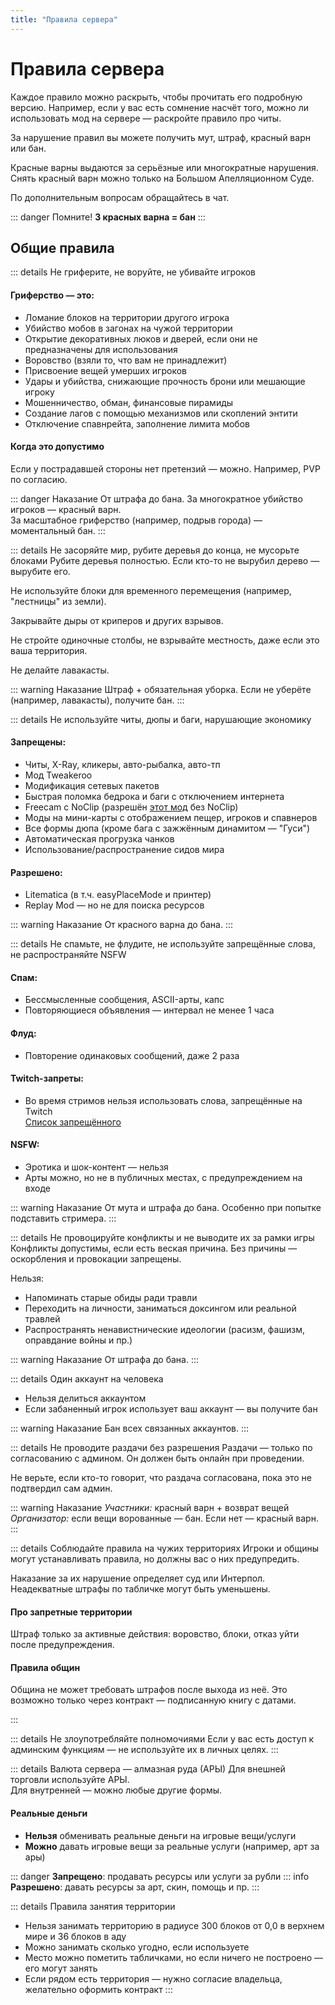 ```yaml
---
title: "Правила сервера"
---
```


# Правила сервера

Каждое правило можно раскрыть, чтобы прочитать его подробную версию. Например, если у вас есть сомнение насчёт того, можно ли использовать мод на сервере — раскройте правило про читы.

За нарушение правил вы можете получить мут, штраф, красный варн или бан.

Красные варны выдаются за серьёзные или многократные нарушения. Снять красный варн можно только на Большом Апелляционном Суде.

По дополнительным вопросам обращайтесь в чат.

::: danger Помните!
**3 красных варна = бан**
:::

## Общие правила

::: details Не гриферите, не воруйте, не убивайте игроков
#### Гриферство — это:
- Ломание блоков на территории другого игрока
- Убийство мобов в загонах на чужой территории
- Открытие декоративных люков и дверей, если они не предназначены для использования
- Воровство (взяли то, что вам не принадлежит)
- Присвоение вещей умерших игроков
- Удары и убийства, снижающие прочность брони или мешающие игроку
- Мошенничество, обман, финансовые пирамиды
- Создание лагов с помощью механизмов или скоплений энтити
- Отключение спавнрейта, заполнение лимита мобов

#### Когда это допустимо
Если у пострадавшей стороны нет претензий — можно. Например, PVP по согласию.

::: danger Наказание
От штрафа до бана. За многократное убийство игроков — красный варн.  
За масштабное гриферство (например, подрыв города) — моментальный бан.
:::

::: details Не засоряйте мир, рубите деревья до конца, не мусорьте блоками
Рубите деревья полностью. Если кто-то не вырубил дерево — вырубите его.

Не используйте блоки для временного перемещения (например, "лестницы" из земли).

Закрывайте дыры от криперов и других взрывов.

Не стройте одиночные столбы, не взрывайте местность, даже если это ваша территория.

Не делайте лавакасты.

::: warning Наказание
Штраф + обязательная уборка. Если не уберёте (например, лавакасты), получите бан.
:::

::: details Не используйте читы, дюпы и баги, нарушающие экономику
#### Запрещены:
- Читы, X-Ray, кликеры, авто-рыбалка, авто-тп
- Мод Tweakeroo
- Модификация сетевых пакетов
- Быстрая поломка бедрока и баги с отключением интернета
- Freecam с NoClip (разрешён [этот мод](https://modrinth.com/mod/freecam) без NoClip)
- Моды на мини-карты с отображением пещер, игроков и спавнеров
- Все формы дюпа (кроме бага с зажжённым динамитом — "Гуси")
- Автоматическая прогрузка чанков
- Использование/распространение сидов мира

#### Разрешено:
- Litematica (в т.ч. easyPlaceMode и принтер)
- Replay Mod — но не для поиска ресурсов

::: warning Наказание
От красного варна до бана.
:::

::: details Не спамьте, не флудите, не используйте запрещённые слова, не распространяйте NSFW
#### Спам:
- Бессмысленные сообщения, ASCII-арты, капс
- Повторяющиеся объявления — интервал не менее 1 часа

#### Флуд:
- Повторение одинаковых сообщений, даже 2 раза

#### Twitch-запреты:
- Во время стримов нельзя использовать слова, запрещённые на Twitch  
[Список запрещённого](https://digitaldrugs.notion.site/dd5df77c957a499b81635a6feefb8a5b?pvs=4)

#### NSFW:
- Эротика и шок-контент — нельзя
- Арты можно, но не в публичных местах, с предупреждением на входе

::: warning Наказание
От мута и штрафа до бана. Особенно при попытке подставить стримера.
:::

::: details Не провоцируйте конфликты и не выводите их за рамки игры
Конфликты допустимы, если есть веская причина. Без причины — оскорбления и провокации запрещены.

Нельзя:
- Напоминать старые обиды ради травли
- Переходить на личности, заниматься доксингом или реальной травлей
- Распространять ненавистнические идеологии (расизм, фашизм, оправдание войны и пр.)

::: warning Наказание
От штрафа до бана.
:::

::: details Один аккаунт на человека
- Нельзя делиться аккаунтом
- Если забаненный игрок использует ваш аккаунт — вы получите бан

::: warning Наказание
Бан всех связанных аккаунтов.
:::

::: details Не проводите раздачи без разрешения
Раздачи — только по согласованию с админом. Он должен быть онлайн при проведении.

Не верьте, если кто-то говорит, что раздача согласована, пока это не подтвердил сам админ.

::: warning Наказание
*Участники:* красный варн + возврат вещей  
*Организатор:* если вещи ворованные — бан. Если нет — красный варн.
:::

::: details Соблюдайте правила на чужих территориях
Игроки и общины могут устанавливать правила, но должны вас о них предупредить.

Наказание за их нарушение определяет суд или Интерпол. Неадекватные штрафы по табличке могут быть уменьшены.

#### Про запретные территории
Штраф только за активные действия: воровство, блоки, отказ уйти после предупреждения.

#### Правила общин
Община не может требовать штрафов после выхода из неё. Это возможно только через контракт — подписанную книгу с датами.

:::

::: details Не злоупотребляйте полномочиями
Если у вас есть доступ к админским функциям — не используйте их в личных целях.
:::

::: details Валюта сервера — алмазная руда (АРЫ)
Для внешней торговли используйте АРЫ.  
Для внутренней — можно любые другие формы.

#### Реальные деньги
- **Нельзя** обменивать реальные деньги на игровые вещи/услуги  
- **Можно** давать игровые вещи за реальные услуги (например, арт за ары)

::: danger
**Запрещено**: продавать ресурсы или услуги за рубли
::: info
**Разрешено**: давать ресурсы за арт, скин, помощь и пр.
:::

::: details Правила занятия территории
- Нельзя занимать территорию в радиусе 300 блоков от 0,0 в верхнем мире и 36 блоков в аду
- Можно занимать сколько угодно, если используете
- Место можно пометить табличками, но если ничего не построено — его могут занять
- Если рядом есть территория — нужно согласие владельца, желательно оформить контракт
:::
